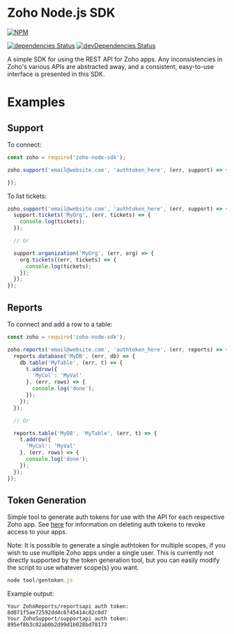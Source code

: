 Zoho Node.js SDK
================

[![NPM](https://nodei.co/npm/zoho-node-sdk.png)](https://nodei.co/npm/zoho-node-sdk/)

[![dependencies Status](https://david-dm.org/paulholden2/zoho-node-sdk/status.svg)](https://david-dm.org/paulholden2/zoho-node-sdk) [![devDependencies Status](https://david-dm.org/paulholden2/zoho-node-sdk/dev-status.svg)](https://david-dm.org/paulholden2/zoho-node-sdk?type=dev)

A simple SDK for using the REST API for Zoho apps. Any inconsistencies in
Zoho's various APIs are abstracted away, and a consistent, easy-to-use
interface is presented in this SDK.

Examples
========

## Support

To connect:

```javascript
const zoho = require('zoho-node-sdk');

zoho.support('email@website.com', 'authtoken_here', (err, support) => {

});
```

To list tickets:

```javascript
zoho.support('email@website.com', 'authtoken_here', (err, support) => {
  support.tickets('MyOrg', (err, tickets) => {
    console.log(tickets);
  });

  // Or

  support.organization('MyOrg', (err, org) => {
    org.tickets((err, tickets) => {
      console.log(tickets);
    });
  });
});
```

## Reports

To connect and add a row to a table:

```javascript
const zoho = require('zoho-node-sdk');

zoho.reports('email@website.com', 'authtoken_here', (err, reports) => {
  reports.database('MyDB', (err, db) => {
    db.table('MyTable', (err, t) => {
      t.addrow({
        'MyCol': 'MyVal'
      }, (err, rows) => {
        console.log('done');
      });
    });
  });

  // Or

  reports.table('MyDB', 'MyTable', (err, t) => {
    t.addrow({
      'MyCol': 'MyVal'
    }, (err, rows) => {
      console.log('done');
    });
  });
});
```

## Token Generation

Simple tool to generate auth tokens for use with the API for each respective
Zoho app. See [here](https://www.zoho.com/recruit/helpnew/job-boards-resumes/resume-management/resume-extractor/resume-extractor-delete-auth-token.html) for information on deleting auth tokens to
revoke access to your apps.

Note: It is possible to generate a single authtoken for multiple scopes, if
you wish to use multiple Zoho apps under a single user. This is currently not
directly supported by the token generation tool, but you can easily modify the
script to use whatever scope(s) you want.

```javascript
node tool/gentoken.js
```

Example output:

```
Your ZohoReports/reportsapi auth token: 8d071f5ae72592dd4c6f45414c82c0d7
Your ZohoSupport/supportapi auth token: 895ef8b3c02ab0b2d99d1b028bd78173
```
